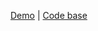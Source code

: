 [Demo](https://chernetskyi8704.github.io/Friends-App/) |
[Code base](https://github.com/chernetskyi8704/Friends-App)